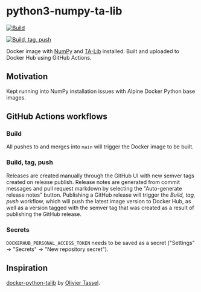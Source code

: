 # python3-numpy-ta-lib

[![Build](https://github.com/blairnangle/python3-numpy-ta-lib/actions/workflows/build.yml/badge.svg)](https://github.com/blairnangle/python3-numpy-ta-lib/actions/workflows/build.yml)

[![Build, tag, push](https://github.com/blairnangle/python3-numpy-ta-lib/actions/workflows/build-tag-push.yml/badge.svg)](https://github.com/blairnangle/python3-numpy-ta-lib/actions/workflows/build-tag-push.yml)

Docker image with [NumPy](https://pypi.org/project/numpy/) and [TA-Lib](https://pypi.org/project/TA-Lib/) installed.
Built and uploaded to Docker Hub using GitHub Actions.

## Motivation

Kept running into NumPy installation issues with Alpine Docker Python base images.

## GitHub Actions workflows

### Build

All pushes to and merges into `main` will trigger the Docker image to be built.

### Build, tag, push

Releases are created manually through the GitHub UI with new semver tags created on release publish. Release notes are
generated from commit messages and pull request markdown by selecting the "Auto-generate release notes" button.
Publishing a GitHub release will trigger the _Build, tag, push_ workflow, which will push the latest image version to
Docker Hub, as well as a version tagged with the semver tag that was created as a result of publishing the GitHub
release.

### Secrets

`DOCKERHUB_PERSONAL_ACCESS_TOKEN` needs to be saved as a secret ("Settings" -> "Secrets" -> "New repository secret").

## Inspiration

[docker-python-talib](https://github.com/otassel/docker-python-talib) by [Olivier Tassel](https://github.com/otassel).
